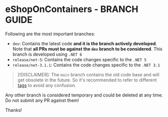 # eShopOnContainers - BRANCH GUIDE

Following are the most important branches:

- `dev`: Contains the latest code **and it is the branch actively developed**. Note that **all PRs must be against the `dev` branch to be considered**. This branch is developed using `.NET 6`
- `release/net-5`: Contains the code changes specific to the `.NET 5`
- `release/net-3.1.1`: Contains the code changes specific to the `.NET 3.1`

> [!DISCLAIMER]: The `main` branch contains the old code base and will get obsolete in the future. So it's recommended to refer to different [tags](https://github.com/dotnet-architecture/eShopOnContainers/tags) to avoid any confusion. 

Any other branch is considered temporary and could be deleted at any time. Do not submit any PR against them!

Thanks!
